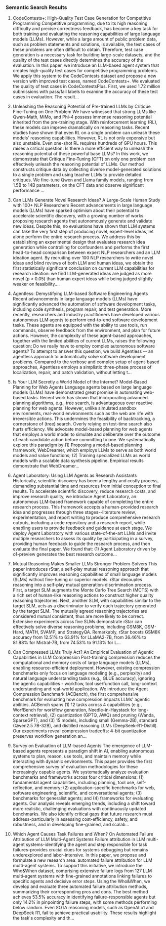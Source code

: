 ### Semantic Search Results

1. CodeContests+: High-Quality Test Case Generation for Competitive Programming
   Competitive programming, due to its high reasoning difficulty and precise
correctness feedback, has become a key task for both training and evaluating
the reasoning capabilities of large language models (LLMs). However, while a
large amount of public problem data, such as problem statements and solutions,
is available, the test cases of these problems are often difficult to obtain.
Therefore, test case generation is a necessary task for building large-scale
datasets, and the quality of the test cases directly determines the accuracy of
the evaluation. In this paper, we introduce an LLM-based agent system that
creates high-quality test cases for competitive programming problems. We apply
this system to the CodeContests dataset and propose a new version with improved
test cases, named CodeContests+. We evaluated the quality of test cases in
CodeContestsPlus. First, we used 1.72 million submissions with pass/fail labels
to examine the accuracy of these test cases in evaluation. The result...

2. Unleashing the Reasoning Potential of Pre-trained LLMs by Critique Fine-Tuning on One Problem
   We have witnessed that strong LLMs like Qwen-Math, MiMo, and Phi-4 possess
immense reasoning potential inherited from the pre-training stage. With
reinforcement learning (RL), these models can improve dramatically on reasoning
tasks. Recent studies have shown that even RL on a single problem can unleash
these models' reasoning capabilities. However, RL is not only expensive but
also unstable. Even one-shot RL requires hundreds of GPU hours. This raises a
critical question: Is there a more efficient way to unleash the reasoning
potential of these powerful base LLMs? In this work, we demonstrate that
Critique Fine-Tuning (CFT) on only one problem can effectively unleash the
reasoning potential of LLMs. Our method constructs critique data by collecting
diverse model-generated solutions to a single problem and using teacher LLMs to
provide detailed critiques. We fine-tune Qwen and Llama family models, ranging
from 1.5B to 14B parameters, on the CFT data and observe significant
performance ...

3. Can LLMs Generate Novel Research Ideas? A Large-Scale Human Study with 100+ NLP Researchers
   Recent advancements in large language models (LLMs) have sparked optimism
about their potential to accelerate scientific discovery, with a growing number
of works proposing research agents that autonomously generate and validate new
ideas. Despite this, no evaluations have shown that LLM systems can take the
very first step of producing novel, expert-level ideas, let alone perform the
entire research process. We address this by establishing an experimental design
that evaluates research idea generation while controlling for confounders and
performs the first head-to-head comparison between expert NLP researchers and
an LLM ideation agent. By recruiting over 100 NLP researchers to write novel
ideas and blind reviews of both LLM and human ideas, we obtain the first
statistically significant conclusion on current LLM capabilities for research
ideation: we find LLM-generated ideas are judged as more novel (p < 0.05) than
human expert ideas while being judged slightly weaker on feasibility....

4. Agentless: Demystifying LLM-based Software Engineering Agents
   Recent advancements in large language models (LLMs) have significantly
advanced the automation of software development tasks, including code
synthesis, program repair, and test generation. More recently, researchers and
industry practitioners have developed various autonomous LLM agents to perform
end-to-end software development tasks. These agents are equipped with the
ability to use tools, run commands, observe feedback from the environment, and
plan for future actions. However, the complexity of these agent-based
approaches, together with the limited abilities of current LLMs, raises the
following question: Do we really have to employ complex autonomous software
agents? To attempt to answer this question, we build Agentless -- an agentless
approach to automatically solve software development problems. Compared to the
verbose and complex setup of agent-based approaches, Agentless employs a
simplistic three-phase process of localization, repair, and patch validation,
without letting t...

5. Is Your LLM Secretly a World Model of the Internet? Model-Based Planning for Web Agents
   Language agents based on large language models (LLMs) have demonstrated great
promise in automating web-based tasks. Recent work has shown that incorporating
advanced planning algorithms, e.g., tree search, is advantageous over reactive
planning for web agents. However, unlike simulated sandbox environments,
real-world environments such as the web are rife with irreversible actions.
This undermines the feasibility of backtracking, a cornerstone of (tree)
search. Overly relying on test-time search also hurts efficiency. We advocate
model-based planning for web agents that employs a world model to simulate and
deliberate over the outcome of each candidate action before committing to one.
We systematically explore this paradigm by (1) Proposing a model-based planning
framework, WebDreamer, which employs LLMs to serve as both world models and
value functions; (2) Training specialized LLMs as world models with a scalable
data synthesis pipeline. Empirical results demonstrate that WebDreamer...

6. Agent Laboratory: Using LLM Agents as Research Assistants
   Historically, scientific discovery has been a lengthy and costly process,
demanding substantial time and resources from initial conception to final
results. To accelerate scientific discovery, reduce research costs, and improve
research quality, we introduce Agent Laboratory, an autonomous LLM-based
framework capable of completing the entire research process. This framework
accepts a human-provided research idea and progresses through three
stages--literature review, experimentation, and report writing to produce
comprehensive research outputs, including a code repository and a research
report, while enabling users to provide feedback and guidance at each stage. We
deploy Agent Laboratory with various state-of-the-art LLMs and invite multiple
researchers to assess its quality by participating in a survey, providing human
feedback to guide the research process, and then evaluate the final paper. We
found that: (1) Agent Laboratory driven by o1-preview generates the best
research outcome...

7. Mutual Reasoning Makes Smaller LLMs Stronger Problem-Solvers
   This paper introduces rStar, a self-play mutual reasoning approach that
significantly improves reasoning capabilities of small language models (SLMs)
without fine-tuning or superior models. rStar decouples reasoning into a
self-play mutual generation-discrimination process. First, a target SLM
augments the Monte Carlo Tree Search (MCTS) with a rich set of human-like
reasoning actions to construct higher quality reasoning trajectories. Next,
another SLM, with capabilities similar to the target SLM, acts as a
discriminator to verify each trajectory generated by the target SLM. The
mutually agreed reasoning trajectories are considered mutual consistent, thus
are more likely to be correct. Extensive experiments across five SLMs
demonstrate rStar can effectively solve diverse reasoning problems, including
GSM8K, GSM-Hard, MATH, SVAMP, and StrategyQA. Remarkably, rStar boosts GSM8K
accuracy from 12.51% to 63.91% for LLaMA2-7B, from 36.46% to 81.88% for
Mistral-7B, from 74.53% to 91.13% for L...

8. Can Compressed LLMs Truly Act? An Empirical Evaluation of Agentic Capabilities in LLM Compression
   Post-training compression reduces the computational and memory costs of large
language models (LLMs), enabling resource-efficient deployment. However,
existing compression benchmarks only focus on language modeling (e.g.,
perplexity) and natural language understanding tasks (e.g., GLUE accuracy),
ignoring the agentic capabilities - workflow, tool use/function call,
long-context understanding and real-world application. We introduce the Agent
Compression Benchmark (ACBench), the first comprehensive benchmark for
evaluating how compression impacts LLMs' agentic abilities. ACBench spans (1)
12 tasks across 4 capabilities (e.g., WorfBench for workflow generation,
Needle-in-Haystack for long-context retrieval), (2) quantization (GPTQ, AWQ)
and pruning (Wanda, SparseGPT), and (3) 15 models, including small (Gemma-2B),
standard (Qwen2.5 7B-32B), and distilled reasoning LLMs (DeepSeek-R1-Distill).
Our experiments reveal compression tradeoffs: 4-bit quantization preserves
workflow generation an...

9. Survey on Evaluation of LLM-based Agents
   The emergence of LLM-based agents represents a paradigm shift in AI, enabling
autonomous systems to plan, reason, use tools, and maintain memory while
interacting with dynamic environments. This paper provides the first
comprehensive survey of evaluation methodologies for these increasingly capable
agents. We systematically analyze evaluation benchmarks and frameworks across
four critical dimensions: (1) fundamental agent capabilities, including
planning, tool use, self-reflection, and memory; (2) application-specific
benchmarks for web, software engineering, scientific, and conversational
agents; (3) benchmarks for generalist agents; and (4) frameworks for evaluating
agents. Our analysis reveals emerging trends, including a shift toward more
realistic, challenging evaluations with continuously updated benchmarks. We
also identify critical gaps that future research must address-particularly in
assessing cost-efficiency, safety, and robustness, and in developing
fine-grained, and scalab...

10. Which Agent Causes Task Failures and When? On Automated Failure Attribution of LLM Multi-Agent Systems
   Failure attribution in LLM multi-agent systems-identifying the agent and step
responsible for task failures-provides crucial clues for systems debugging but
remains underexplored and labor-intensive. In this paper, we propose and
formulate a new research area: automated failure attribution for LLM
multi-agent systems. To support this initiative, we introduce the Who&When
dataset, comprising extensive failure logs from 127 LLM multi-agent systems
with fine-grained annotations linking failures to specific agents and decisive
error steps. Using the Who&When, we develop and evaluate three automated
failure attribution methods, summarizing their corresponding pros and cons. The
best method achieves 53.5% accuracy in identifying failure-responsible agents
but only 14.2% in pinpointing failure steps, with some methods performing below
random. Even SOTA reasoning models, such as OpenAI o1 and DeepSeek R1, fail to
achieve practical usability. These results highlight the task's complexity and
th...
